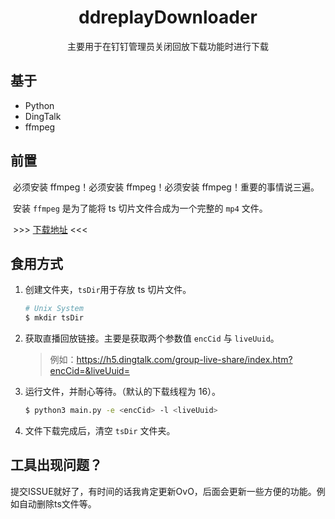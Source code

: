 <p align="center">
<h1 align="center">ddreplayDownloader</h1>
<p align="center">主要用于在钉钉管理员关闭回放下载功能时进行下载</p>

## 基于

  * Python
  * DingTalk
  * ffmpeg

## 前置

​	必须安装 ffmpeg！必须安装 ffmpeg！必须安装 ffmpeg！重要的事情说三遍。

​	安装 `ffmpeg` 是为了能将 ts 切片文件合成为一个完整的 `mp4` 文件。

​	>>> [下载地址](https://www.ffmpeg.org/download.html) <<<

## 食用方式

1. 创建文件夹，`tsDir`用于存放 ts 切片文件。

   ```bash
   # Unix System
   $ mkdir tsDir
   ```
2. 获取直播回放链接。主要是获取两个参数值 `encCid` 与 `liveUuid`。

   > 例如：https://h5.dingtalk.com/group-live-share/index.htm?encCid=&liveUuid=

3. 运行文件，并耐心等待。（默认的下载线程为 16）。

   ```bash
   $ python3 main.py -e <encCid> -l <liveUuid>
   ```

4. 文件下载完成后，清空 `tsDir` 文件夹。

## 工具出现问题？

​	提交ISSUE就好了，有时间的话我肯定更新OvO，后面会更新一些方便的功能。例如自动删除ts文件等。
